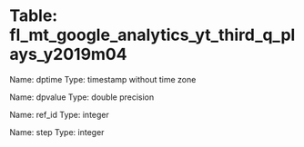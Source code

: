 Table: fl_mt_google_analytics_yt_third_q_plays_y2019m04
=======================================================

Name: dptime
Type: timestamp without time zone

Name: dpvalue
Type: double precision

Name: ref_id
Type: integer

Name: step
Type: integer

